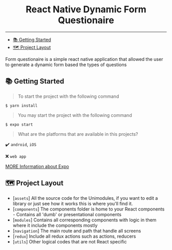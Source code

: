 
<p align="center">
  <h1 align="center">React Native Dynamic Form Questionaire</h1>
</p>

  
---

- [📚 Getting Started](#-Getting-Started)
- [🗺 Project Layout](#-project-layout)

Form questionaire is a simple react native application that allowed the user to generate a dynamic form based the types of questions 


## 📚 Getting Started

> To start the project with the following command

`$ yarn install`

> You may start the project with the following command 

`$ expo start`

> What are the platforms that are available in this projects? 

:heavy_check_mark: 
`android`, `iOS`

:x:
`web app`

[MORE Information about Expo](https://docs.expo.io/)

## 🗺 Project Layout

- [`assets`] All the source code for the Unimodules, if you want to edit a library or just see how it works this is where you'll find it.
- [`components`] The components folder is home to your React components - Contains all 'dumb' or presentational components
- [`modules`] Contains all corresponding components with logic in them where it include the components mostly
- [`navigation`] The main route and path that handle all screens
- [`redux`] Include all redux actions such as actions, reducers
- [`utils`] Other logical codes that are not React specific



